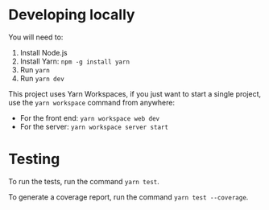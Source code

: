 # Developing locally

You will need to:

1. Install Node.js
2. Install Yarn: `npm -g install yarn`
3. Run `yarn`
4. Run `yarn dev`

This project uses Yarn Workspaces, if you just want to start a single project, use the `yarn workspace` command from anywhere:

- For the front end: `yarn workspace web dev`
- For the server: `yarn workspace server start`

# Testing

To run the tests, run the command `yarn test`.

To generate a coverage report, run the command `yarn test --coverage`.
